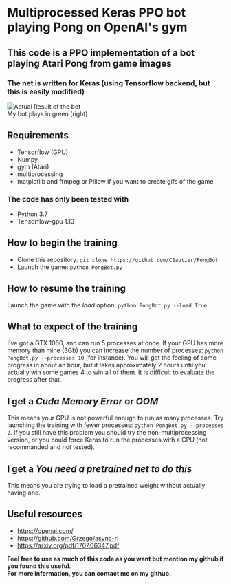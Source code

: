 # Multiprocessed Keras PPO bot playing Pong on OpenAI's gym

## This code is a **PPO** implementation of a bot playing Atari Pong from game images
### The net is written for Keras (using Tensorflow backend, but this is easily modified)

![Actual Result of the bot](gifs/demo.gif)  
My bot plays in green (right)

## Requirements

* Tensorflow (GPU)
* Numpy
* gym (Atari)
* multiprocessing
* matplotlib and ffmpeg or Pillow if you want to create gifs of the game

### The code has only been tested with
* Python 3.7
* Tensorflow-gpu 1.13

## How to begin the training

* Clone this repository: `git clone https://github.com/CSautier/PongBot`
* Launch the game: `python PongBot.py`

## How to resume the training

Launch the game with the *load* option: `python PongBot.py --load True`

## What to expect of the training

I've got a GTX 1060, and can run 5 processes at once. If your GPU has more memory than mine (3Gb) you can increase the number of processes: `python PongBot.py --processes 10` (for instance).
You will get the feeling of some progress in about an hour, but it takes approximately 2 hours until you actually win some games 4 to win all of them. It is difficult to evaluate the progress after that.


## I get a *Cuda Memory Error* or *OOM*

This means your GPU is not powerful enough to run as many processes. Try launching the training with fewer processes: `python PongBot.py --processes 2`.
If you still have this problem you should try the non-multiprocessing version, or you could force Keras to run the processes with a CPU (not recommanded and not tested).

## I get a *You need a pretrained net to do this*

This means you are trying to load a pretrained weight without actually having one.

## Useful resources

* https://openai.com/
* https://github.com/Grzego/async-rl
* https://arxiv.org/pdf/1707.06347.pdf


**Feel free to use as much of this code as you want but mention my github if you found this useful**.  
**For more information, you can contact me on my github.**
